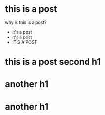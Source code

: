 # this is a post

why is this is a post?
* it's a post
* it's a post
* IT'S A POST 

# this is a post second h1

# another h1

# another h1 